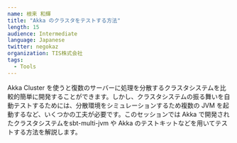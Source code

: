 ```yaml
---
name: 根来 和輝
title: "Akka のクラスタをテストする方法"
length: 15
audience: Intermediate
language: Japanese
twitter: negokaz
organization: TIS株式会社
tags:
  - Tools
---
```

Akka Cluster を使うと復数のサーバーに処理を分散するクラスタシステムを比較的簡単に開発することができます。しかし、クラスタシステムの振る舞いを自動テストするためには、分散環境をシミュレーションするため複数の JVM を起動するなど、いくつかの工夫が必要です。このセッションでは Akka で開発されたクラスタシステムをsbt-multi-jvm や Akka のテストキットなどを用いてテストする方法を解説します。